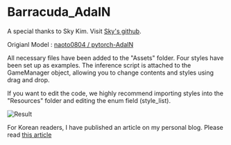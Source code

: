 # Barracuda_AdaIN

A special thanks to Sky Kim. Visit [Sky's github](https://github.com/skykim).

Origianl Model : [naoto0804 / pytorch-AdaIN](https://github.com/naoto0804/pytorch-AdaIN)

All necessary files have been added to the "Assets" folder. Four styles have been set up as examples. The inference script is attached to the GameManager object, allowing you to change contents and styles using drag and drop.

If you want to edit the code, we highly recommend importing styles into the "Resources" folder and editing the enum field (style_list).

![Result](https://user-images.githubusercontent.com/85833046/230900196-66232d12-bfe4-4d68-bb41-d90adf8022ae.gif)

For Korean readers, I have published an article on my personal blog. Please read [this article](https://pnltoen.tistory.com/entry/Unity-Barracuda-%EC%9C%A0%EB%8B%88%ED%8B%B0-%EB%B0%94%EB%9D%BC%EC%BF%A0%EB%8B%A4-%ED%8A%9C%ED%86%A0%EB%A6%AC%EC%96%BC-StyleTransfer-AdaIN)
